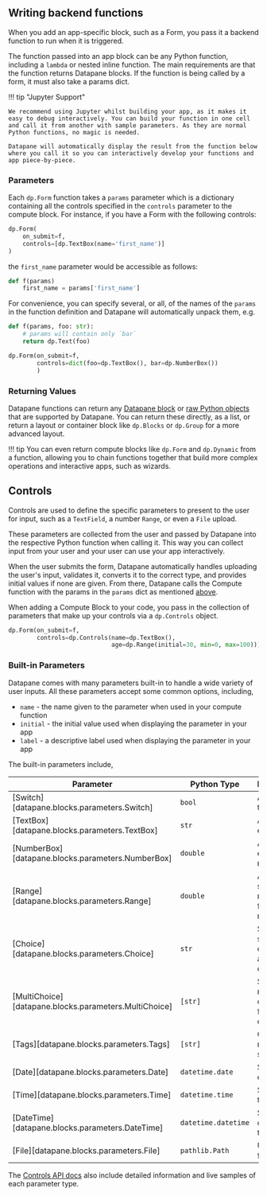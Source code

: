 ## Writing backend functions

When you add an app-specific block, such as a Form, you pass it a backend function to run when it is triggered.

The function passed into an app block can be any Python function, including a `lambda` or nested inline function. The main requirements are that the function returns Datapane blocks. If the function is being called by a form, it must also take a params dict.

!!! tip "Jupyter Support"

    We recommend using Jupyter whilst building your app, as it makes it easy to debug interactively. You can build your function in one cell and call it from another with sample parameters. As they are normal Python functions, no magic is needed.

    Datapane will automatically display the result from the function below where you call it so you can interactively develop your functions and app piece-by-piece.

### Parameters

Each `dp.Form` function takes a `params` parameter which is a dictionary containing all the controls specified in the `controls` parameter to the compute block. For instance, if you have a Form with the following controls:

```python
dp.Form(
    on_submit=f,
    controls=[dp.TextBox(name='first_name')]
)
```

the `first_name` parameter would be accessible as follows:

```python
def f(params)
    first_name = params['first_name']
```

For convenience, you can specify several, or all, of the names of the `params` in the function definition and Datapane will automatically unpack them, e.g.

```python
def f(params, foo: str):
    # params will contain only `bar`
    return dp.Text(foo)

dp.Form(on_submit=f,
        controls=dict(foo=dp.TextBox(), bar=dp.NumberBox())
        )
```

### Returning Values

Datapane functions can return any [Datapane block](../blocks/display-blocks.ipynb) or [raw Python objects](../blocks/display-blocks.ipynb#automatic-conversion) that are supported by Datapane. You can return these directly, as a list, or return a layout or container block like `dp.Blocks` or `dp.Group` for a more advanced layout.

!!! tip
    You can even return compute blocks like `dp.Form` and `dp.Dynamic` from a function, allowing you to chain functions together that build more complex operations and interactive apps, such as wizards.

## Controls

Controls are used to define the specific parameters to present to the user for input, such as a `TextField`, a number `Range`, or even a `File` upload.

These parameters are collected from the user and passed by Datapane into the respective Python function when calling it. This way you can collect input from your user and your user can use your app interactively.

When the user submits the form, Datapane automatically handles uploading the user's input, validates it, converts it to the correct type, and provides initial values if none are given. From there, Datapane calls the Compute function with the params in the `params` dict as mentioned [above](#compute-functions).

When adding a Compute Block to your code, you pass in the collection of parameters that make up your controls via a `dp.Controls` object.

```python
dp.Form(on_submit=f,
        controls=dp.Controls(name=dp.TextBox(),
                             age=dp.Range(initial=30, min=0, max=100)))
```

### Built-in Parameters

Datapane comes with many parameters built-in to handle a wide variety of user inputs.
All these parameters accept some common options, including,

- `name` - the name given to the parameter when used in your compute function
- `initial` - the initial value used when displaying the parameter in your app
- `label` - a descriptive label used when displaying the parameter in your app

The built-in parameters include,

| Parameter   | Python Type  | Description               |
| ----------- | -------------|---------------------------|
| [Switch][datapane.blocks.parameters.Switch] | `bool` | A boolean toggle |
| [TextBox][datapane.blocks.parameters.TextBox] | `str` | A field to enter text |
| [NumberBox][datapane.blocks.parameters.NumberBox] | `double` | A field to enter numbers |
| [Range][datapane.blocks.parameters.Range]    | `double` | A slider to select a number from a range |
| [Choice][datapane.blocks.parameters.Choice] | `str` | Select an single choice from a set of options|
| [MultiChoice][datapane.blocks.parameters.MultiChoice] | `[str]` | Select multiple choices from a set of options |
| [Tags][datapane.blocks.parameters.Tags] | `[str]` | Create multiple string tags|
| [Date][datapane.blocks.parameters.Date] | `datetime.date` | Select a date |
| [Time][datapane.blocks.parameters.Time] | `datetime.time`| Select a time |
| [DateTime][datapane.blocks.parameters.DateTime] | `datetime.datetime` | Select a date and a time |
| [File][datapane.blocks.parameters.File] | `pathlib.Path`| Upload a file |

The [Controls API docs](../reference/apps/controls.ipynb) also include detailed information and live samples of each parameter type.

